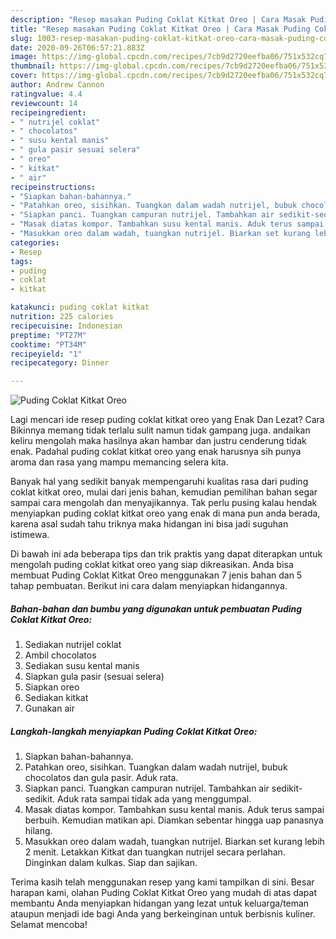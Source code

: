 ```yaml
---
description: "Resep masakan Puding Coklat Kitkat Oreo | Cara Masak Puding Coklat Kitkat Oreo Yang Enak Banget"
title: "Resep masakan Puding Coklat Kitkat Oreo | Cara Masak Puding Coklat Kitkat Oreo Yang Enak Banget"
slug: 1003-resep-masakan-puding-coklat-kitkat-oreo-cara-masak-puding-coklat-kitkat-oreo-yang-enak-banget
date: 2020-09-26T06:57:21.883Z
image: https://img-global.cpcdn.com/recipes/7cb9d2720eefba06/751x532cq70/puding-coklat-kitkat-oreo-foto-resep-utama.jpg
thumbnail: https://img-global.cpcdn.com/recipes/7cb9d2720eefba06/751x532cq70/puding-coklat-kitkat-oreo-foto-resep-utama.jpg
cover: https://img-global.cpcdn.com/recipes/7cb9d2720eefba06/751x532cq70/puding-coklat-kitkat-oreo-foto-resep-utama.jpg
author: Andrew Cannon
ratingvalue: 4.4
reviewcount: 14
recipeingredient:
- " nutrijel coklat"
- " chocolatos"
- " susu kental manis"
- " gula pasir sesuai selera"
- " oreo"
- " kitkat"
- " air"
recipeinstructions:
- "Siapkan bahan-bahannya."
- "Patahkan oreo, sisihkan. Tuangkan dalam wadah nutrijel, bubuk chocolatos dan gula pasir. Aduk rata."
- "Siapkan panci. Tuangkan campuran nutrijel. Tambahkan air sedikit-sedikit. Aduk rata sampai tidak ada yang menggumpal."
- "Masak diatas kompor. Tambahkan susu kental manis. Aduk terus sampai berbuih. Kemudian matikan api. Diamkan sebentar hingga uap panasnya hilang."
- "Masukkan oreo dalam wadah, tuangkan nutrijel. Biarkan set kurang lebih 2 menit. Letakkan Kitkat dan tuangkan nutrijel secara perlahan. Dinginkan dalam kulkas. Siap dan sajikan."
categories:
- Resep
tags:
- puding
- coklat
- kitkat

katakunci: puding coklat kitkat 
nutrition: 225 calories
recipecuisine: Indonesian
preptime: "PT27M"
cooktime: "PT34M"
recipeyield: "1"
recipecategory: Dinner

---
```



![Puding Coklat Kitkat Oreo](https://img-global.cpcdn.com/recipes/7cb9d2720eefba06/751x532cq70/puding-coklat-kitkat-oreo-foto-resep-utama.jpg)

Lagi mencari ide resep puding coklat kitkat oreo yang Enak Dan Lezat? Cara Bikinnya memang tidak terlalu sulit namun tidak gampang juga. andaikan keliru mengolah maka hasilnya akan hambar dan justru cenderung tidak enak. Padahal puding coklat kitkat oreo yang enak harusnya sih punya aroma dan rasa yang mampu memancing selera kita.



Banyak hal yang sedikit banyak mempengaruhi kualitas rasa dari puding coklat kitkat oreo, mulai dari jenis bahan, kemudian pemilihan bahan segar sampai cara mengolah dan menyajikannya. Tak perlu pusing kalau hendak menyiapkan puding coklat kitkat oreo yang enak di mana pun anda berada, karena asal sudah tahu triknya maka hidangan ini bisa jadi suguhan istimewa.


Di bawah ini ada beberapa tips dan trik praktis yang dapat diterapkan untuk mengolah puding coklat kitkat oreo yang siap dikreasikan. Anda bisa membuat Puding Coklat Kitkat Oreo menggunakan 7 jenis bahan dan 5 tahap pembuatan. Berikut ini cara dalam menyiapkan hidangannya.

<!--inarticleads1-->

##### Bahan-bahan dan bumbu yang digunakan untuk pembuatan Puding Coklat Kitkat Oreo:

1. Sediakan  nutrijel coklat
1. Ambil  chocolatos
1. Sediakan  susu kental manis
1. Siapkan  gula pasir (sesuai selera)
1. Siapkan  oreo
1. Sediakan  kitkat
1. Gunakan  air




<!--inarticleads2-->

##### Langkah-langkah menyiapkan Puding Coklat Kitkat Oreo:

1. Siapkan bahan-bahannya.
1. Patahkan oreo, sisihkan. Tuangkan dalam wadah nutrijel, bubuk chocolatos dan gula pasir. Aduk rata.
1. Siapkan panci. Tuangkan campuran nutrijel. Tambahkan air sedikit-sedikit. Aduk rata sampai tidak ada yang menggumpal.
1. Masak diatas kompor. Tambahkan susu kental manis. Aduk terus sampai berbuih. Kemudian matikan api. Diamkan sebentar hingga uap panasnya hilang.
1. Masukkan oreo dalam wadah, tuangkan nutrijel. Biarkan set kurang lebih 2 menit. Letakkan Kitkat dan tuangkan nutrijel secara perlahan. Dinginkan dalam kulkas. Siap dan sajikan.




Terima kasih telah menggunakan resep yang kami tampilkan di sini. Besar harapan kami, olahan Puding Coklat Kitkat Oreo yang mudah di atas dapat membantu Anda menyiapkan hidangan yang lezat untuk keluarga/teman ataupun menjadi ide bagi Anda yang berkeinginan untuk berbisnis kuliner. Selamat mencoba!
